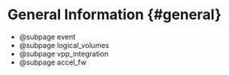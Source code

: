 # General Information {#general}

- @subpage event
- @subpage logical_volumes
- @subpage vpp_integration
- @subpage accel_fw
